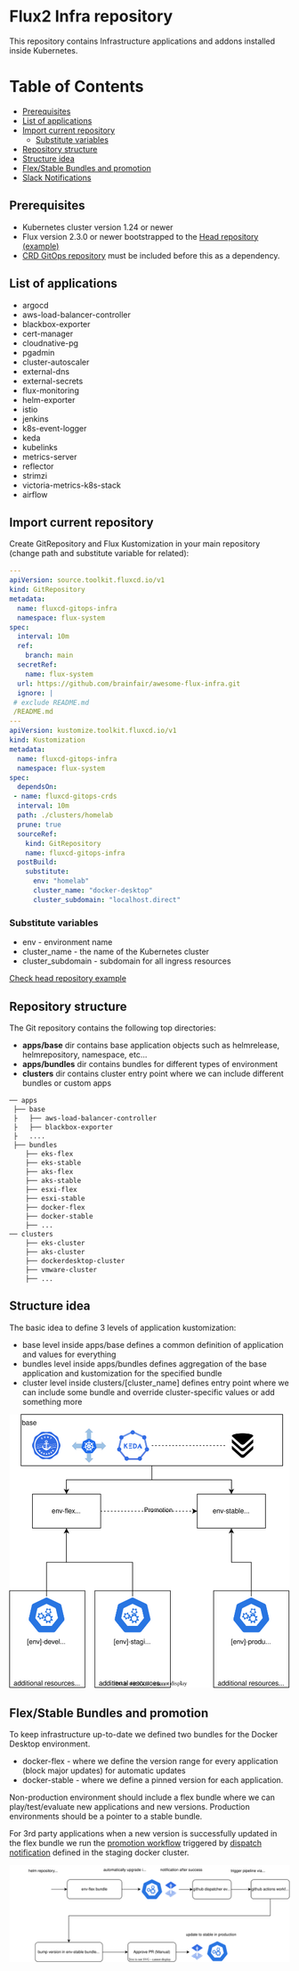 # Flux2 Infra repository

This repository contains Infrastructure applications and addons installed inside Kubernetes.

# Table of Contents

- [Prerequisites](#prerequisites)
- [List of applications](#list-of-applications)
- [Import current repository](#import-current-repository)
  - [Substitute variables](#substitute-variables)
- [Repository structure](#repository-structure)
- [Structure idea](#structure-idea)
- [Flex/Stable Bundles and promotion](#flexstable-bundles-and-promotion)
- [Slack Notifications](#slack-notifications)

## Prerequisites

- Kubernetes cluster version 1.24 or newer
- Flux version 2.3.0 or newer bootstrapped to the [Head repository (example)](https://github.com/brainfair/awesome-flux-head)
- [CRD GitOps repository](https://github.com/brainfair/awesome-flux-crds) must be included before this as a dependency.

## List of applications
- argocd
- aws-load-balancer-controller
- blackbox-exporter
- cert-manager
- cloudnative-pg
- pgadmin
- cluster-autoscaler
- external-dns
- external-secrets
- flux-monitoring
- helm-exporter
- istio
- jenkins
- k8s-event-logger
- keda
- kubelinks
- metrics-server
- reflector
- strimzi
- victoria-metrics-k8s-stack
- airflow

## Import current repository

Create GitRepository and Flux Kustomization in your main repository (change path and substitute variable for related):

```yaml
---
apiVersion: source.toolkit.fluxcd.io/v1
kind: GitRepository
metadata:
  name: fluxcd-gitops-infra
  namespace: flux-system
spec:
  interval: 10m
  ref:
    branch: main
  secretRef:
    name: flux-system
  url: https://github.com/brainfair/awesome-flux-infra.git
  ignore: |
 # exclude README.md
 /README.md
---
apiVersion: kustomize.toolkit.fluxcd.io/v1
kind: Kustomization
metadata:
  name: fluxcd-gitops-infra
  namespace: flux-system
spec:
  dependsOn:
 - name: fluxcd-gitops-crds
  interval: 10m
  path: ./clusters/homelab
  prune: true
  sourceRef:
    kind: GitRepository
    name: fluxcd-gitops-infra
  postBuild:
    substitute:
      env: "homelab"
      cluster_name: "docker-desktop"
      cluster_subdomain: "localhost.direct"
```

### Substitute variables

* env - environment name
* cluster_name - the name of the Kubernetes cluster
* cluster_subdomain - subdomain for all ingress resources

[Check head repository example](https://github.com/brainfair/awesome-flux-head/blob/main/clusters/homelab/01-infra.yaml)

## Repository structure

The Git repository contains the following top directories:

- **apps/base** dir contains base application objects such as helmrelease, helmrepository, namespace, etc...
- **apps/bundles** dir contains bundles for different types of environment
- **clusters** dir contains cluster entry point where we can include different bundles or custom apps

```
── apps
 ├── base
 ├   ├── aws-load-balancer-controller
 ├   ├── blackbox-exporter
 ├   ....
 ├── bundles
    ├── eks-flex
    ├── eks-stable
    ├── aks-flex
    ├── aks-stable
    ├── esxi-flex
    ├── esxi-stable
    ├── docker-flex
    ├── docker-stable
    ├── ...
── clusters
    ├── eks-cluster
    ├── aks-cluster
    ├── dockerdesktop-cluster
    ├── vmware-cluster
    ├── ...
```

## Structure idea

The basic idea to define 3 levels of application kustomization:
* base level inside apps/base defines a common definition of application and values for everything
* bundles level inside apps/bundles defines aggregation of the base application and kustomization for the specified bundle
* cluster level inside clusters/[cluster_name] defines entry point where we can include some bundle and override cluster-specific values or add something more

![Structure](flex-stable.drawio.svg)

## Flex/Stable Bundles and promotion

To keep infrastructure up-to-date we defined two bundles for the Docker Desktop environment.
* docker-flex - where we define the version range for every application (block major updates) for automatic updates
* docker-stable - where we define a pinned version for each application.

Non-production environment should include a flex bundle where we can play/test/evaluate new applications and new versions.
Production environments should be a pointer to a stable bundle.

For 3rd party applications when a new version is successfully updated in the flex bundle we run the [promotion workflow](https://github.com/brainfair/awesome-flux-infra/blob/main/.github/workflows/promotion.yml) triggered by [dispatch notification](https://github.com/brainfair/awesome-flux-infra/blob/main/clusters/homelab/flux-promotion/gh-dispatch.yaml) defined in the staging docker cluster.

![Promotion Diagram](fluxcd-promote.drawio.svg)
